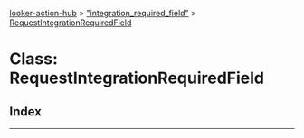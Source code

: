 [looker-action-hub](../README.md) > ["integration_required_field"](../modules/_integration_required_field_.md) > [RequestIntegrationRequiredField](../classes/_integration_required_field_.requestintegrationrequiredfield.md)



# Class: RequestIntegrationRequiredField

## Index


---
